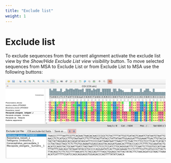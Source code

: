 ```yaml
---
title: "Exclude list"
weight: 1
---
```



# Exclude list

To exclude sequences from the current alignment activate the exclude list view by the _Show/Hide Exclude List view visibility_ button. To move selected sequences from MSA to Exclude List or from Exclude List to MSA use the following buttons:

  
![](/images/76709936/76709939.png)